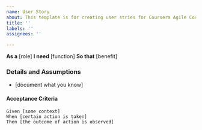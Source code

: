 ```yaml
---
name: User Story
about: This template is for creating user stries for Coursera Agile Course
title: ''
labels: ''
assignees: ''

---
```


**As a** [role]
**I need** [function]
**So that** [benefit]

### Details and Assumptions
* [document what you know]

#### Acceptance Criteria

```gherkin
Given [some context]
When [certain action is taken]
Then [the outcome of action is observed]
